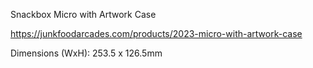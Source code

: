 Snackbox Micro with Artwork Case

https://junkfoodarcades.com/products/2023-micro-with-artwork-case

Dimensions (WxH):
253.5 x 126.5mm